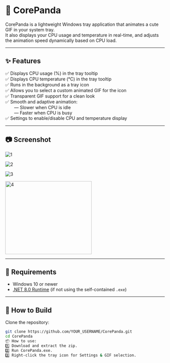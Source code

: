 # 🐼 CorePanda

CorePanda is a lightweight Windows tray application that animates a cute GIF in your system tray.  
It also displays your CPU usage and temperature in real-time, and adjusts the animation speed dynamically based on CPU load.

---

## ✨ Features
✅ Displays CPU usage (%) in the tray tooltip  
✅ Displays CPU temperature (°C) in the tray tooltip  
✅ Runs in the background as a tray icon  
✅ Allows you to select a custom animated GIF for the icon  
✅ Transparent GIF support for a clean look  
✅ Smooth and adaptive animation:  
  — Slower when CPU is idle  
  — Faster when CPU is busy  
✅ Settings to enable/disable CPU and temperature display  

---

## 📷 Screenshot
![1](https://github.com/user-attachments/assets/90819343-739d-41a2-bb23-d04b5006d935)

![2](https://github.com/user-attachments/assets/97ceb00e-6383-4a12-98e4-a0b00b963c1d)

![3](https://github.com/user-attachments/assets/30355066-b232-44bb-867d-f900ee098c64)

<img width="273" height="231" alt="4" src="https://github.com/user-attachments/assets/ce8a0591-a6c1-4a3e-9729-cf99bc2c9ba7" />



---

## 🔷 Requirements
- Windows 10 or newer
- [.NET 8.0 Runtime](https://dotnet.microsoft.com/) (if not using the self-contained `.exe`)

---

## 🚀 How to Build
Clone the repository:
```bash
git clone https://github.com/YOUR_USERNAME/CorePanda.git
cd CorePanda
📦 How to use:
1️⃣ Download and extract the zip.
2️⃣ Run CorePanda.exe.
3️⃣ Right‑click the tray icon for Settings & GIF selection.
